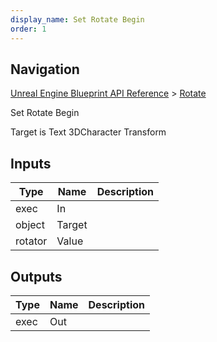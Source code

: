 ```yaml
---
display_name: Set Rotate Begin
order: 1
---
```

## Navigation

[Unreal Engine Blueprint API Reference](https://dev.epicgames.com/documentation/en-us/unreal-engine/BlueprintAPI) > [Rotate](https://dev.epicgames.com/documentation/en-us/unreal-engine/BlueprintAPI/Rotate)

Set Rotate Begin

Target is Text 3DCharacter Transform

## Inputs

| Type | Name | Description |
| --- | --- | --- |
| exec | In |  |
| object | Target |  |
| rotator | Value |  |

## Outputs

| Type | Name | Description |
| --- | --- | --- |
| exec | Out |  |
